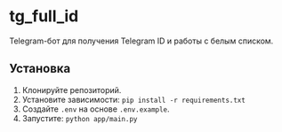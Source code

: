 # tg_full_id

Telegram-бот для получения Telegram ID и работы с белым списком.

## Установка

1. Клонируйте репозиторий.
2. Установите зависимости: `pip install -r requirements.txt`
3. Создайте `.env` на основе `.env.example`.
4. Запустите: `python app/main.py`